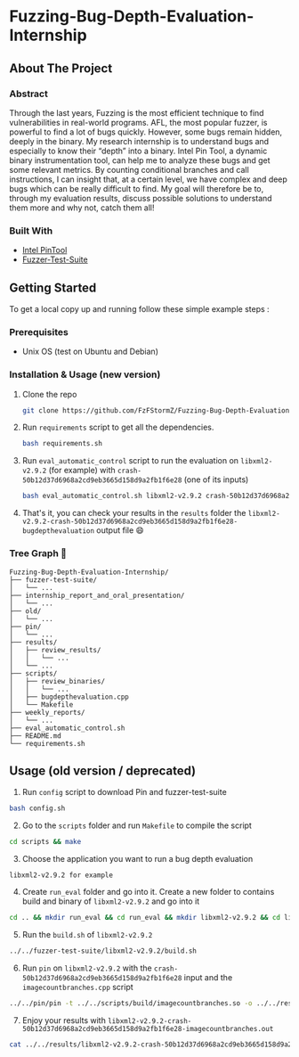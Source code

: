 # Fuzzing-Bug-Depth-Evaluation-Internship

## About The Project

### Abstract

Through the last years, Fuzzing is the most efficient technique to find vulnerabilities in real-world programs. AFL, the most popular fuzzer, is powerful to find a lot of bugs quickly. However, some bugs remain hidden, deeply in the binary. My research internship is to understand bugs and especially to know their “depth” into a binary. Intel Pin Tool, a dynamic binary instrumentation tool, can help me to analyze these bugs and get some relevant metrics. By counting conditional branches and call instructions, I can insight that, at a certain level, we have complex and deep bugs which can be really difficult to find. My goal will therefore be to, through my evaluation results, discuss possible solutions to understand them more and why not, catch them all!

### Built With

* [Intel PinTool](https://software.intel.com/content/www/us/en/develop/articles/pin-a-dynamic-binary-instrumentation-tool.html)
* [Fuzzer-Test-Suite](https://github.com/google/fuzzer-test-suite)

## Getting Started

To get a local copy up and running follow these simple example steps :

### Prerequisites

* Unix OS (test on Ubuntu and Debian)

### Installation & Usage (new version)

1. Clone the repo

   ```sh
   git clone https://github.com/FzFStormZ/Fuzzing-Bug-Depth-Evaluation-Internship.git
   ```

2. Run `requirements` script to get all the dependencies.

    ```sh
    bash requirements.sh
    ```

3. Run `eval_automatic_control` script to run the evaluation on `libxml2-v2.9.2` (for example) with `crash-50b12d37d6968a2cd9eb3665d158d9a2fb1f6e28` (one of its inputs)

    ```sh
    bash eval_automatic_control.sh libxml2-v2.9.2 crash-50b12d37d6968a2cd9eb3665d158d9a2fb1f6e28
    ```

4. That's it, you can check your results in the `results` folder the `libxml2-v2.9.2-crash-50b12d37d6968a2cd9eb3665d158d9a2fb1f6e28-bugdepthevaluation` output file :smile:

### Tree Graph :evergreen_tree:

   ```
Fuzzing-Bug-Depth-Evaluation-Internship/
├── fuzzer-test-suite/
│   └── ...
├── internship_report_and_oral_presentation/
│   └── ...
├── old/
│   └── ...
├── pin/
│   └── ...
├── results/
│   ├── review_results/
│   │   └── ...
│   └── ...
├── scripts/
│   ├── review_binaries/
│   │   └── ...
│   ├── bugdepthevaluation.cpp
│   └── Makefile
├── weekly_reports/
│   └── ...
├── eval_automatic_control.sh
├── README.md
└── requirements.sh
   ```

## Usage (old version / deprecated)

1. Run `config` script to download Pin and fuzzer-test-suite

 ```sh
 bash config.sh
 ```

2. Go to the `scripts` folder and run `Makefile` to compile the script

 ```sh
 cd scripts && make 
 ```

3. Choose the application you want to run a bug depth evaluation

 ```
 libxml2-v2.9.2 for example
 ```
 
4. Create `run_eval` folder and go into it. Create a new folder to contains build and binary of `libxml2-v2.9.2` and go into it

 ```sh
 cd .. && mkdir run_eval && cd run_eval && mkdir libxml2-v2.9.2 && cd libxml2-v2.9.2
 ```

5. Run the `build.sh` of `libxml2-v2.9.2`

 ```sh
 ../../fuzzer-test-suite/libxml2-v2.9.2/build.sh
 ```
 
6. Run `pin` on `libxml2-v2.9.2` with the `crash-50b12d37d6968a2cd9eb3665d158d9a2fb1f6e28` input and the `imagecountbranches.cpp` script

 ```sh
 ../../pin/pin -t ../../scripts/build/imagecountbranches.so -o ../../results/libxml2-v2.9.2-crash-50b12d37d6968a2cd9eb3665d158d9a2fb1f6e28-imagecountbranches.out -- ./libxml2-v2.9.2-fsanitize_fuzzer ../../fuzzer-test-suite/libxml2-v2.9.2/crash-50b12d37d6968a2cd9eb3665d158d9a2fb1f6e28
 ```

7. Enjoy your results with `libxml2-v2.9.2-crash-50b12d37d6968a2cd9eb3665d158d9a2fb1f6e28-imagecountbranches.out`

 ```sh
 cat ../../results/libxml2-v2.9.2-crash-50b12d37d6968a2cd9eb3665d158d9a2fb1f6e28-imagecountbranches.out
 ```
